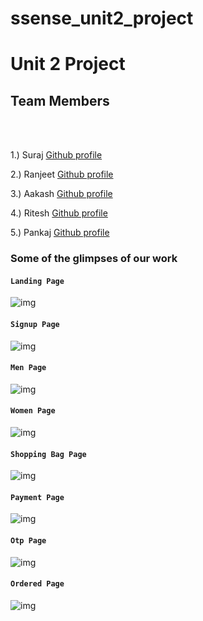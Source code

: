 # ssense_unit2_project

<h1> Unit 2 Project</h1>

<h2>Team Members</h2>
<br/>
<br/>

1.) Suraj [Github profile](https://github.com/suraj588)

2.) Ranjeet [Github profile](https://github.com/ranjeetmasaischool)

3.) Aakash [Github profile](https://github.com/aakashindoriya)

4.) Ritesh [Github profile](https://github.com/Ritesh134340)

5.) Pankaj [Github profile](https://github.com/mehrapankaj332)


### Some of the glimpses of our work

#### `Landing Page`
![img](https://github.com/suraj-996/ssense_unit2_project/blob/master/photos/Screenshot%20(99).png)
<br/>
#### `Signup Page`
![img](https://github.com/suraj-996/ssense_unit2_project/blob/master/photos/signup.png)
<br/>
#### `Men Page`
![img](https://github.com/suraj-996/ssense_unit2_project/blob/master/photos/men.png)
<br/>
#### `Women Page`
![img](https://github.com/suraj-996/ssense_unit2_project/blob/master/photos/women.png)
<br/>
#### `Shopping Bag Page`
![img](https://github.com/suraj-996/ssense_unit2_project/blob/master/photos/bag.png)
<br/>
#### `Payment Page`
![img](https://github.com/suraj-996/ssense_unit2_project/blob/master/photos/payment.png)
<br/>
#### `Otp Page`
![img](https://github.com/suraj-996/ssense_unit2_project/blob/master/photos/otp.png)
<br/>
#### `Ordered Page`
![img](https://github.com/suraj-996/ssense_unit2_project/blob/master/photos/order.png)



